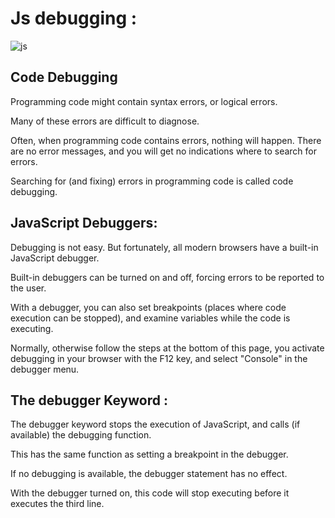 # Js debugging :

![js](https://encrypted-tbn0.gstatic.com/images?q=tbn:ANd9GcTXtOyVQGZN50cXwGbVem4LCqauApxPWJK0TQ&usqp=CAU)

## Code Debugging
Programming code might contain syntax errors, or logical errors.

Many of these errors are difficult to diagnose.

Often, when programming code contains errors, nothing will happen. There are no error messages, and you will get no indications where to search for errors.

Searching for (and fixing) errors in programming code is called code debugging.

## JavaScript Debuggers:

Debugging is not easy. But fortunately, all modern browsers have a built-in JavaScript debugger.

Built-in debuggers can be turned on and off, forcing errors to be reported to the user.

With a debugger, you can also set breakpoints (places where code execution can be stopped), and examine variables while the code is executing.

Normally, otherwise follow the steps at the bottom of this page, you activate debugging in your browser with the F12 key, and select "Console" in the debugger menu.

## The debugger Keyword : 

The debugger keyword stops the execution of JavaScript, and calls (if available) the debugging function.

This has the same function as setting a breakpoint in the debugger.

If no debugging is available, the debugger statement has no effect.

With the debugger turned on, this code will stop executing before it executes the third line.

